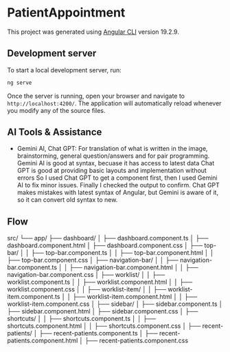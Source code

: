 # PatientAppointment

This project was generated using [Angular CLI](https://github.com/angular/angular-cli) version 19.2.9.

## Development server

To start a local development server, run:

```bash
ng serve
```

Once the server is running, open your browser and navigate to `http://localhost:4200/`. The application will automatically reload whenever you modify any of the source files.

## AI Tools & Assistance
- Gemini AI, Chat GPT:
For translation of what is written in the image, brainstorming, general question/answers and for pair programming.
Gemini AI is good at syntax, becuase it has access to latest data
Chat GPT is good at providing basic layouts and implementation without errors
So I used Chat GPT to get a component first, then I used Gemini AI to fix minor issues. Finally I checked the output to confirm.
Chat GPT makes mistakes with latest syntax of Angular, but Gemini is aware of it, so it can convert old syntax to new.

## Flow
src/
└── app/
    ├── dashboard/
    │   ├── dashboard.component.ts
    │   ├── dashboard.component.html
    │   ├── dashboard.component.css
    │   ├── top-bar/
    │   │   ├── top-bar.component.ts
    │   │   ├── top-bar.component.html
    │   │   ├── top-bar.component.css
    │   ├── navigation-bar/
    │   │   ├── navigation-bar.component.ts
    │   │   ├── navigation-bar.component.html
    │   │   ├── navigation-bar.component.css
    │   ├── worklist/
    │   │   ├── worklist.component.ts
    │   │   ├── worklist.component.html
    │   │   ├── worklist.component.css
    │   │   ├── worklist-item/
    │   │       ├── worklist-item.component.ts
    │   │       ├── worklist-item.component.html
    │   │       ├── worklist-item.component.css
    │   ├── sidebar/
    │       ├── sidebar.component.ts
    │       ├── sidebar.component.html
    │       ├── sidebar.component.css
    │       ├── shortcuts/
    │       │   ├── shortcuts.component.ts
    │       │   ├── shortcuts.component.html
    │       │   ├── shortcuts.component.css
    │       ├── recent-patients/
    │           ├── recent-patients.component.ts
    │           ├── recent-patients.component.html
    │           ├── recent-patients.component.css
